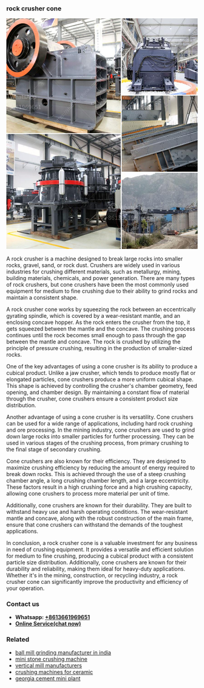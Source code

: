 <h3>rock crusher cone</h3><img src='1708498271.jpg' alt=''><p>A rock crusher is a machine designed to break large rocks into smaller rocks, gravel, sand, or rock dust. Crushers are widely used in various industries for crushing different materials, such as metallurgy, mining, building materials, chemicals, and power generation. There are many types of rock crushers, but cone crushers have been the most commonly used equipment for medium to fine crushing due to their ability to grind rocks and maintain a consistent shape.</p><p>A rock crusher cone works by squeezing the rock between an eccentrically gyrating spindle, which is covered by a wear-resistant mantle, and an enclosing concave hopper. As the rock enters the crusher from the top, it gets squeezed between the mantle and the concave. The crushing process continues until the rock becomes small enough to pass through the gap between the mantle and concave. The rock is crushed by utilizing the principle of pressure crushing, resulting in the production of smaller-sized rocks.</p><p>One of the key advantages of using a cone crusher is its ability to produce a cubical product. Unlike a jaw crusher, which tends to produce mostly flat or elongated particles, cone crushers produce a more uniform cubical shape. This shape is achieved by controlling the crusher's chamber geometry, feed opening, and chamber design. By maintaining a constant flow of material through the crusher, cone crushers ensure a consistent product size distribution.</p><p>Another advantage of using a cone crusher is its versatility. Cone crushers can be used for a wide range of applications, including hard rock crushing and ore processing. In the mining industry, cone crushers are used to grind down large rocks into smaller particles for further processing. They can be used in various stages of the crushing process, from primary crushing to the final stage of secondary crushing.</p><p>Cone crushers are also known for their efficiency. They are designed to maximize crushing efficiency by reducing the amount of energy required to break down rocks. This is achieved through the use of a steep crushing chamber angle, a long crushing chamber length, and a large eccentricity. These factors result in a high crushing force and a high crushing capacity, allowing cone crushers to process more material per unit of time.</p><p>Additionally, cone crushers are known for their durability. They are built to withstand heavy use and harsh operating conditions. The wear-resistant mantle and concave, along with the robust construction of the main frame, ensure that cone crushers can withstand the demands of the toughest applications.</p><p>In conclusion, a rock crusher cone is a valuable investment for any business in need of crushing equipment. It provides a versatile and efficient solution for medium to fine crushing, producing a cubical product with a consistent particle size distribution. Additionally, cone crushers are known for their durability and reliability, making them ideal for heavy-duty applications. Whether it's in the mining, construction, or recycling industry, a rock crusher cone can significantly improve the productivity and efficiency of your operation.</p><h3>Contact us</h3><ul><li><strong>Whatsapp:&nbsp;<a href="https://wa.me/8613661969651">+8613661969651</a></strong></li><li><a href="https://swt.shibang-china.com/?git&amp;zhl&amp;rock crusher cone"><strong>Online Service(chat now)</strong></a></li></ul><h3>Related</h3><ul><li><a href='ball mill grinding manufacturer in india.md'>ball mill grinding manufacturer in india</a></li><li><a href='mini stone crushing machine.md'>mini stone crushing machine</a></li><li><a href='vertical mill manufacturers.md'>vertical mill manufacturers</a></li><li><a href='crushing machines for ceramic.md'>crushing machines for ceramic</a></li><li><a href='georgia cement mini plant.md'>georgia cement mini plant</a></li></ul>